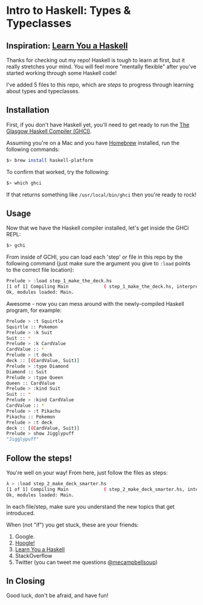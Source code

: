 # Intro to Haskell: Types & Typeclasses

## Inspiration: [Learn You a Haskell](http://learnyouahaskell.com/)

Thanks for checking out my repo! Haskell is tough to learn at first, but it really stretches your mind. You will feel more "mentally flexible" after you've started working through some Haskell code!

I've added 5 files to this repo, which are *steps* to progress through learning about types and typeclasses.

## Installation

First, if you don't have Haskell yet, you'll need to get ready to run the [The Glasgow Haskell Compiler (GHCI)](http://www.haskell.org/haskellwiki/GHC/GHCi).

Assuming you're on a Mac and you have [Homebrew](http://brew.sh/) installed, run the following commands:

```bash
$> brew install haskell-platform
```

To confirm that worked, try the following:
```bash
$> which ghci
```

If that returns something like `/usr/local/bin/ghci` then you're ready to rock!

## Usage

Now that we have the Haskell compiler installed, let's get inside the GHCi REPL:

```bash
$> gchi
```

From inside of GCHI, you can load each 'step' or file in this repo by the following command (just make sure the argument you give to `:load` points to the correct file location):
```bash
Prelude > :load step_1_make_the_deck.hs
[1 of 1] Compiling Main             ( step_1_make_the_deck.hs, interpreted )
Ok, modules loaded: Main.
```
Awesome - now you can mess around with the newly-compiled Haskell program, for example:
```bash
Prelude > :t Squirtle
Squirtle :: Pokemon
Prelude > :k Suit
Suit :: *
Prelude > :k CardValue
CardValue :: *
Prelude > :t deck
deck :: [(CardValue, Suit)]
Prelude > :type Diamond
Diamond :: Suit
Prelude > :type Queen
Queen :: CardValue
Prelude > :kind Suit
Suit :: *
Prelude > :kind CardValue
CardValue :: *
Prelude > :t Pikachu
Pikachu :: Pokemon
Prelude > :t deck
deck :: [(CardValue, Suit)]
Prelude > show Jigglypuff
"Jigglypuff"
```

## Follow the steps!
You're well on your way! From here, just follow the files as steps:
```bash
λ > :load step_2_make_deck_smarter.hs
[1 of 1] Compiling Main             ( step_2_make_deck_smarter.hs, interpreted )
Ok, modules loaded: Main.
```
In each file/step, make sure you understand the new topics that get introduced.

When (not "if") you get stuck, these are your friends:
1. Google.
1. [Hoogle!](http://www.haskell.org/hoogle/)
1. [Learn You a Haskell](http://learnyouahaskell.com/)
1. StackOverflow
1. Twitter (you can tweet me questions [@mecampbellsoup](https://twitter.com/mecampbellsoup))

## In Closing
Good luck, don't be afraid, and have fun!


